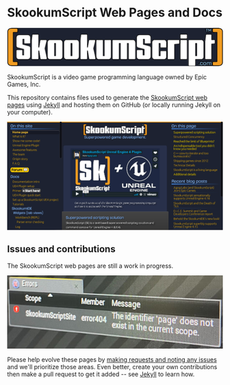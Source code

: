 # SkookumScript Web Pages and Docs

[![SkookumScript Logo](_source/images/logo.png)](https://skookumscript.com)

SkookumScript is a video game programming language owned by Epic Games, Inc.

This repository contains files used to generate the [SkookumScript web pages](https://skookumscript.com) using [Jekyll](https://jekyllrb.com/) and hosting them on GitHub (or locally running Jekyll on your computer).

![The SkookumScript Home Page](SkWeb.png)

## Issues and contributions

The SkookumScript web pages are still a work in progress.

[![Pages are incomplete and missing](_source/images/SkWeb-error404.jpg)](_source/images/SkWeb-error404.jpg)

Please help evolve these pages by [making requests and noting any issues](https://github.com/EpicSkookumScript/EpicSkookumScript.github.io/issues) and we'll prioritize those areas. Even better, create your own contributions then make a pull request to get it added -- see [Jekyll](https://jekyllrb.com/) to learn how.
